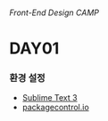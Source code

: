 ###### Front-End Design CAMP

# DAY01

### 환경 설정

- [Sublime Text 3](http://sublimetext.com/3)
- [packagecontrol.io](http://packagecontrol.io)